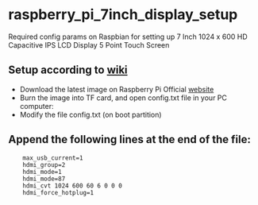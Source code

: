 # raspberry_pi_7inch_display_setup
Required config params on Raspbian for setting up 7 Inch 1024 x 600 HD Capacitive IPS LCD Display 5 Point Touch Screen

## Setup according to [wiki](http://www.raspberrypiwiki.com/index.php/7_inch_HDMI_TFT_Capacitive_Touch_Screen_1024x600_SKU:408999#How_to_rotate_this_LCD.3F)
* Download the latest image on Raspberry Pi Official [website](https://www.raspberrypi.org/downloads/)
* Burn the image into TF card, and open config.txt file in your PC computer:
* Modify the file config.txt (on boot partition)

## Append the following lines at the end of the file:
```
    max_usb_current=1
    hdmi_group=2
    hdmi_mode=1
    hdmi_mode=87
    hdmi_cvt 1024 600 60 6 0 0 0
    hdmi_force_hotplug=1
```
